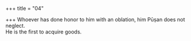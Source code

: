 +++
title = "04"

+++
Whoever has done honor to him with an oblation, him Pūṣan does not  neglect.  
He is the first to acquire goods.  